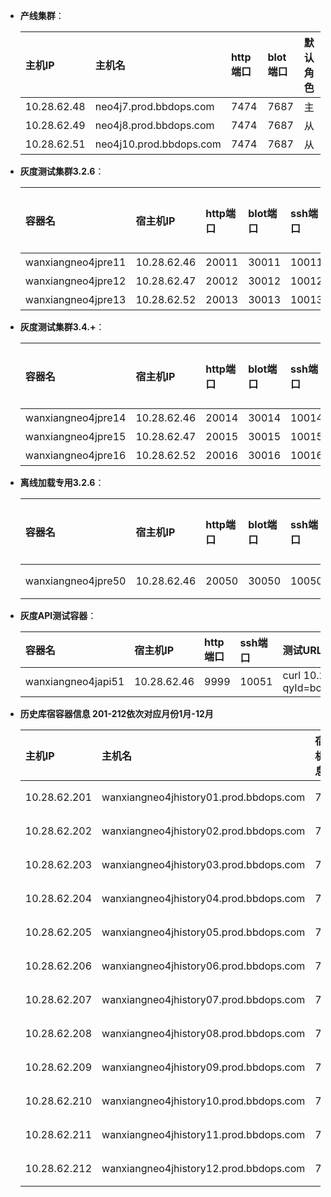 - **产线集群**：

    | 主机IP | 主机名 | http端口 | blot端口 | 默认角色|
    | :------| :------ | :------ | :------ |:------ |
    | 10.28.62.48 | neo4j7.prod.bbdops.com  | 7474 | 7687 | 主 |
    | 10.28.62.49 | neo4j8.prod.bbdops.com  | 7474 | 7687 | 从 |
    | 10.28.62.51 | neo4j10.prod.bbdops.com | 7474 | 7687 | 从 |

- **灰度测试集群3.2.6**：

    | 容器名 | 宿主机IP | http端口 | blot端口 | ssh端口 | 默认角色|
    | :------| :------ | :------ | :------ |:------ |:------ |
    |   wanxiangneo4jpre11 | 10.28.62.46 |  20011 |  30011 | 10011 | 主 |
    |   wanxiangneo4jpre12 | 10.28.62.47 |  20012 |  30012 | 10012 | 从 |
    |   wanxiangneo4jpre13 | 10.28.62.52 |  20013 |  30013 | 10013 | 从 |

- **灰度测试集群3.4.+**：

    | 容器名 | 宿主机IP | http端口 | blot端口 | ssh端口 | 默认角色|
    | :------| :------ | :------ | :------ |:------ |:------ |
    |   wanxiangneo4jpre14 | 10.28.62.46 |  20014 |  30014 | 10014 | 主 |
    |   wanxiangneo4jpre15 | 10.28.62.47 |  20015 |  30015 | 10015 | 从 |
    |   wanxiangneo4jpre16 | 10.28.62.52 |  20016 |  30016 | 10016 | 从 |

- **离线加载专用3.2.6**：

    | 容器名 | 宿主机IP | http端口 | blot端口 | ssh端口 | 默认角色|
    | :------| :------ | :------ | :------ |:------ |:------ |
    |   wanxiangneo4jpre50 | 10.28.62.46 |  20050 |  30050 | 10050 | 单点 |

- **灰度API测试容器**：

    | 容器名 | 宿主机IP | http端口  | ssh端口 | 测试URL|
    | :------| :------ | :------  |:------ |:------ |
    |   wanxiangneo4japi51 | 10.28.62.46 |  9999 | 10051 | curl 10.28.62.46:9999/api/0/graph/query?qyId=bc3e060bf3d94692a29bc9c6ecc363f2&distance=8 |

- **历史库宿容器信息 201-212依次对应月份1月-12月**

   | 主机IP | 主机名 | 宿主机信息 |http端口 | blot端口 | 默认角色|
   | :------| :------ | :------ | :------ | :------ |:------ |
   | 10.28.62.201 | wanxiangneo4jhistory01.prod.bbdops.com | 7474 | 7687 | 单点 | neo4j9.prod.bbdops.com 10.28.62.50 |
   | 10.28.62.202 | wanxiangneo4jhistory02.prod.bbdops.com | 7474 | 7687 | 单点 | neo4j9.prod.bbdops.com 10.28.62.50 |
   | 10.28.62.203 | wanxiangneo4jhistory03.prod.bbdops.com | 7474 | 7687 | 单点 | neo4j9.prod.bbdops.com 10.28.62.50 |
   | 10.28.62.204 | wanxiangneo4jhistory04.prod.bbdops.com | 7474 | 7687 | 单点 | neo4j9.prod.bbdops.com 10.28.62.50 |
   | 10.28.62.205 | wanxiangneo4jhistory05.prod.bbdops.com | 7474 | 7687 | 单点 | neo4j9.prod.bbdops.com 10.28.62.50 |
   | 10.28.62.206 | wanxiangneo4jhistory06.prod.bbdops.com | 7474 | 7687 | 单点 | neo4j9.prod.bbdops.com 10.28.62.50 |
   | 10.28.62.207 | wanxiangneo4jhistory07.prod.bbdops.com | 7474 | 7687 | 单点 | neo4j9.prod.bbdops.com 10.28.62.50 |
   | 10.28.62.208 | wanxiangneo4jhistory08.prod.bbdops.com | 7474 | 7687 | 单点 | neo4j9.prod.bbdops.com 10.28.62.50 |
   | 10.28.62.209 | wanxiangneo4jhistory09.prod.bbdops.com | 7474 | 7687 | 单点 | neo4j9.prod.bbdops.com 10.28.62.50 |
   | 10.28.62.210 | wanxiangneo4jhistory10.prod.bbdops.com | 7474 | 7687 | 单点 | neo4j9.prod.bbdops.com 10.28.62.50 |
   | 10.28.62.211 | wanxiangneo4jhistory11.prod.bbdops.com | 7474 | 7687 | 单点 | neo4j9.prod.bbdops.com 10.28.62.50 |
   | 10.28.62.212 | wanxiangneo4jhistory12.prod.bbdops.com | 7474 | 7687 | 单点 | neo4j9.prod.bbdops.com 10.28.62.50 |
